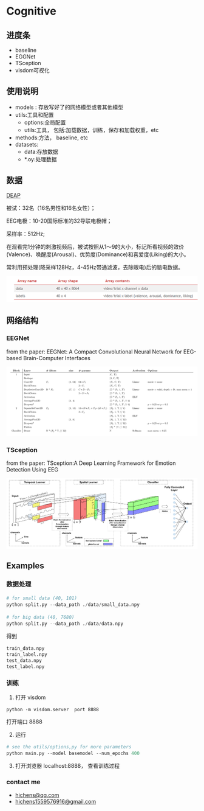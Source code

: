 # Cognitive
## 进度条
- baseline
- EGGNet
- TSception
- visdom可视化

## 使用说明
- models : 存放写好了的网络模型或者其他模型
- utils:工具和配置
	- options:全局配置
	- utils:工具， 包括:加载数据，训练，保存和加载权重，etc
- methods:方法， baseline, etc
- datasets:
  - data:存放数据
  - *.oy:处理数据



## 数据

[DEAP ](http://www.eecs.qmul.ac.uk/mmv/datasets/deap/index.html)

被试：32名（16名男性和16名女性）；

EEG电极：10-20国际标准的32导联电极帽；

采样率：512Hz;

在观看完1分钟的刺激视频后，被试按照从1～9的大小，标记所看视频的效价(Valence)、唤醒度(Arousal)、优势度(Dominance)和喜爱度(Liking)的大小。

常利用预处理(降采样128Hz，4-45Hz带通滤波，去除眼电)后的脑电数据。

![](./pic/data.png)

## 网络结构

### EEGNet

from the paper: EEGNet: A Compact Convolutional Neural Network for EEG-based Brain-Computer Interfaces

![](./pic/EEGNet.png)

### TSception

from the paper: TSception:A Deep Learning Framework for Emotion Detection Using EEG

![](./pic/TSception.png)



## Examples

### 数据处理

```python
# for small data (40, 101)
python split.py --data_path ./data/small_data.npy

# for big data (40, 7680)
python split.py --data_path ./data/data.npy
```

得到

```
train_data.npy
train_label.npy
test_data.npy
test_label.npy
```





### 训练

1. 打开 visdom 
```
python -m visdom.server  port 8888
```

打开端口 8888

2. 运行
```python
# see the utils/options,py for more parameters 
python main.py --model basemodel --num_epochs 400
```

3. 打开浏览器 localhost:8888， 查看训练过程



### contact me 

- hichens@qq.com
- hichens1559576916@gmail.com